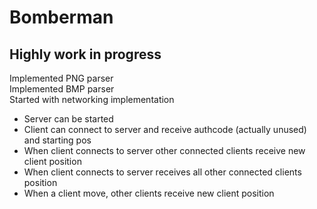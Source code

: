 # Bomberman

## Highly work in progress 

Implemented PNG parser<br>
Implemented BMP parser<br>
Started with networking implementation<br>
- Server can be started
- Client can connect to server and receive authcode (actually unused) and starting pos
- When client connects to server other connected clients receive new client position
- When client connects to server receives all other connected clients position
- When a client move, other clients receive new client position
